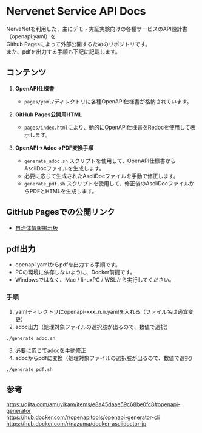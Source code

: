 # Nervenet Service API Docs

NerveNetを利用した、主にデモ・実証実験向けの各種サービスのAPI設計書（openapi.yaml）を  
Github Pagesによって外部公開するためのリポジトリです。  
また、pdfを出力する手順も下記に記載します。

## コンテンツ

1. **OpenAPI仕様書**
   - `pages/yaml/`ディレクトリに各種OpenAPI仕様書が格納されています。

2. **GitHub Pages公開用HTML**
   - `pages/index.html`により、動的にOpenAPI仕様書をRedocを使用して表示します。

3. **OpenAPI→Adoc→PDF変換手順**
   - `generate_adoc.sh` スクリプトを使用して、OpenAPI仕様書からAsciiDocファイルを生成します。
   - 必要に応じて生成されたAsciiDocファイルを手動で修正します。
   - `generate_pdf.sh` スクリプトを使用して、修正後のAsciiDocファイルからPDFとHTMLを生成します。

## GitHub Pagesでの公開リンク

- [自治体情報掲示板](https://<your-username>.github.io/nervenet-service-api-docs/pages/index.html?spec=openapi-bbs_3.0)

## pdf出力
 - openapi.yamlからpdfを出力する手順です。
 - PCの環境に依存しないように、Docker前提です。
 - Windowsではなく、Mac / linuxPC / WSLから実行してください。

### 手順
1. yamlディレクトリにopenapi-xxx_n.n.yamlを入れる（ファイル名は適宜変更）
2. adoc出力（処理対象ファイルの選択肢が出るので、数値で選択）
```
./generate_adoc.sh
```
3. 必要に応じてadocを手動修正
4. adocからpdfに変換（処理対象ファイルの選択肢が出るので、数値で選択）
```
./generate_pdf.sh
```

## 参考
https://qiita.com/amuyikam/items/e8a45daae59c68be0fc8#openapi-generator  
https://hub.docker.com/r/openapitools/openapi-generator-cli  
https://hub.docker.com/r/nazuma/docker-asciidoctor-jp